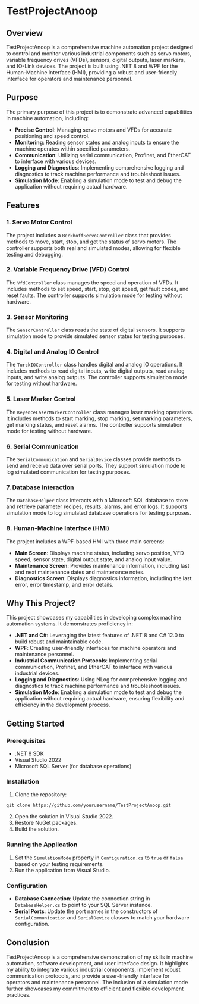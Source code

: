 # TestProjectAnoop

## Overview

TestProjectAnoop is a comprehensive machine automation project designed to control and monitor various industrial components such as servo motors, variable frequency drives (VFDs), sensors, digital outputs, laser markers, and IO-Link devices. The project is built using .NET 8 and WPF for the Human-Machine Interface (HMI), providing a robust and user-friendly interface for operators and maintenance personnel.

## Purpose

The primary purpose of this project is to demonstrate advanced capabilities in machine automation, including:

- **Precise Control**: Managing servo motors and VFDs for accurate positioning and speed control.
- **Monitoring**: Reading sensor states and analog inputs to ensure the machine operates within specified parameters.
- **Communication**: Utilizing serial communication, Profinet, and EtherCAT to interface with various devices.
- **Logging and Diagnostics**: Implementing comprehensive logging and diagnostics to track machine performance and troubleshoot issues.
- **Simulation Mode**: Enabling a simulation mode to test and debug the application without requiring actual hardware.

## Features

### 1. Servo Motor Control

The project includes a `BeckhoffServoController` class that provides methods to move, start, stop, and get the status of servo motors. The controller supports both real and simulated modes, allowing for flexible testing and debugging.

### 2. Variable Frequency Drive (VFD) Control

The `VfdController` class manages the speed and operation of VFDs. It includes methods to set speed, start, stop, get speed, get fault codes, and reset faults. The controller supports simulation mode for testing without hardware.

### 3. Sensor Monitoring

The `SensorController` class reads the state of digital sensors. It supports simulation mode to provide simulated sensor states for testing purposes.

### 4. Digital and Analog IO Control

The `TurckIOController` class handles digital and analog IO operations. It includes methods to read digital inputs, write digital outputs, read analog inputs, and write analog outputs. The controller supports simulation mode for testing without hardware.

### 5. Laser Marker Control

The `KeyenceLaserMarkerController` class manages laser marking operations. It includes methods to start marking, stop marking, set marking parameters, get marking status, and reset alarms. The controller supports simulation mode for testing without hardware.

### 6. Serial Communication

The `SerialCommunication` and `SerialDevice` classes provide methods to send and receive data over serial ports. They support simulation mode to log simulated communication for testing purposes.

### 7. Database Interaction

The `DatabaseHelper` class interacts with a Microsoft SQL database to store and retrieve parameter recipes, results, alarms, and error logs. It supports simulation mode to log simulated database operations for testing purposes.

### 8. Human-Machine Interface (HMI)

The project includes a WPF-based HMI with three main screens:
- **Main Screen**: Displays machine status, including servo position, VFD speed, sensor state, digital output state, and analog input value.
- **Maintenance Screen**: Provides maintenance information, including last and next maintenance dates and maintenance notes.
- **Diagnostics Screen**: Displays diagnostics information, including the last error, error timestamp, and error details.

## Why This Project?

This project showcases my capabilities in developing complex machine automation systems. It demonstrates proficiency in:

- **.NET and C#**: Leveraging the latest features of .NET 8 and C# 12.0 to build robust and maintainable code.
- **WPF**: Creating user-friendly interfaces for machine operators and maintenance personnel.
- **Industrial Communication Protocols**: Implementing serial communication, Profinet, and EtherCAT to interface with various industrial devices.
- **Logging and Diagnostics**: Using NLog for comprehensive logging and diagnostics to track machine performance and troubleshoot issues.
- **Simulation Mode**: Enabling a simulation mode to test and debug the application without requiring actual hardware, ensuring flexibility and efficiency in the development process.

## Getting Started

### Prerequisites

- .NET 8 SDK
- Visual Studio 2022
- Microsoft SQL Server (for database operations)

### Installation

1. Clone the repository:
   
```
git clone https://github.com/yourusername/TestProjectAnoop.git
```

2. Open the solution in Visual Studio 2022.
3. Restore NuGet packages.
4. Build the solution.

### Running the Application

1. Set the `SimulationMode` property in `Configuration.cs` to `true` or `false` based on your testing requirements.
2. Run the application from Visual Studio.

### Configuration

- **Database Connection**: Update the connection string in `DatabaseHelper.cs` to point to your SQL Server instance.
- **Serial Ports**: Update the port names in the constructors of `SerialCommunication` and `SerialDevice` classes to match your hardware configuration.

## Conclusion

TestProjectAnoop is a comprehensive demonstration of my skills in machine automation, software development, and user interface design. It highlights my ability to integrate various industrial components, implement robust communication protocols, and provide a user-friendly interface for operators and maintenance personnel. The inclusion of a simulation mode further showcases my commitment to efficient and flexible development practices.
